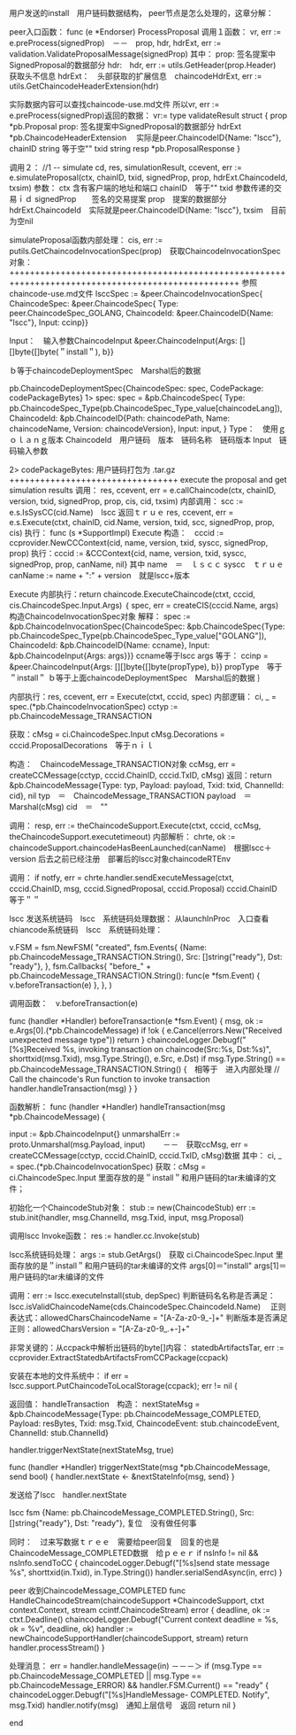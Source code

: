 用户发送的install　用户链码数据结构， peer节点是怎么处理的，这章分解：

peer入口函数：
func (e *Endorser) ProcessProposal
调用１函数：
vr, err := e.preProcess(signedProp)　－－　prop, hdr, hdrExt, err := validation.ValidateProposalMessage(signedProp)
其中：
prop: 签名提案中SignedProposal的数据部分
hdr:　hdr, err := utils.GetHeader(prop.Header)　获取头不信息
hdrExt：　头部获取的扩展信息　chaincodeHdrExt, err := utils.GetChaincodeHeaderExtension(hdr)

实际数据内容可以查找chaincode-use.md文件
所以vr, err := e.preProcess(signedProp)返回的数据：
vr:= type validateResult struct {
	prop    *pb.Proposal prop: 签名提案中SignedProposal的数据部分
	hdrExt  *pb.ChaincodeHeaderExtension 　实际是peer.ChaincodeID{Name: "lscc"},
	chainID string 等于空""
	txid    string
	resp    *pb.ProposalResponse
}


调用２：
//1 -- simulate
cd, res, simulationResult, ccevent, err := e.simulateProposal(ctx, chainID, txid, signedProp, prop, hdrExt.ChaincodeId, txsim)
参数：
ctx 含有客户端的地址和端口
chainID　等于""
txid 参数传递的交易ｉｄ
signedProp　　签名的交易提案
prop　提案的数据部分
hdrExt.ChaincodeId　实际就是peer.ChaincodeID{Name: "lscc"},
txsim　目前为空nil

simulateProposal函数内部处理：
cis, err := putils.GetChaincodeInvocationSpec(prop)　获取ChaincodeInvocationSpec对象：
+++++++++++++++++++++++++++++++++++++++++++++++++++++++++++++++++++++++++++++++++++++++++++++++++++
参照chaincode-use.md文件
lsccSpec := &peer.ChaincodeInvocationSpec{
    ChaincodeSpec: &peer.ChaincodeSpec{
        Type:        peer.ChaincodeSpec_GOLANG,
        ChaincodeId: &peer.ChaincodeID{Name: "lscc"},
        Input:       ccinp}}

Input：　输入参数ChaincodeInput
&peer.ChaincodeInput{Args: [][]byte{[]byte(＂install＂), b}}

ｂ等于chaincodeDeploymentSpec　Marshal后的数据

pb.ChaincodeDeploymentSpec{ChaincodeSpec: spec, CodePackage: codePackageBytes}
1> spec:
    spec = &pb.ChaincodeSpec{
        Type:        pb.ChaincodeSpec_Type(pb.ChaincodeSpec_Type_value[chaincodeLang]),　
        ChaincodeId: &pb.ChaincodeID{Path: chaincodePath, Name: chaincodeName, Version: chaincodeVersion},
        Input:       input,
    }
    Type：　使用ｇｏｌａｎｇ版本
    ChaincodeId　用户链码　版本　链码名称　链码版本
    Input　链码输入参数

2> codePackageBytes:
    用户链码打包为 .tar.gz　
+++++++++++++++++++++++++++++++++
execute the proposal and get simulation results
调用：
res, ccevent, err = e.callChaincode(ctx, chainID, version, txid, signedProp, prop, cis, cid, txsim)
内部调用：
scc := e.s.IsSysCC(cid.Name)　lscc 返回ｔｒｕｅ
res, ccevent, err = e.s.Execute(ctxt, chainID, cid.Name, version, txid, scc, signedProp, prop, cis)
执行：
func (s *SupportImpl) Execute
构造：　cccid := ccprovider.NewCCContext(cid, name, version, txid, syscc, signedProp, prop)
执行：cccid := &CCContext{cid, name, version, txid, syscc, signedProp, prop, canName, nil}
其中
name　＝　ｌｓｃｃ
syscc　ｔｒｕｅ
canName := name + ":" + version　就是lscc+版本

Execute 内部执行：return chaincode.ExecuteChaincode(ctxt, cccid, cis.ChaincodeSpec.Input.Args)
｛
spec, err = createCIS(cccid.Name, args)　构造ChaincodeInvocationSpec对象
解释：
      spec := &pb.ChaincodeInvocationSpec{ChaincodeSpec: &pb.ChaincodeSpec{Type: pb.ChaincodeSpec_Type(pb.ChaincodeSpec_Type_value["GOLANG"]), ChaincodeId: &pb.ChaincodeID{Name: ccname}, Input: &pb.ChaincodeInput{Args: args}}}
      ccname等于lscc
      args 等于：
      ccinp = &peer.ChaincodeInput{Args: [][]byte{[]byte(propType), b}}
      propType　等于＂install＂
      ｂ等于上面chaincodeDeploymentSpec　Marshal后的数据
｝

内部执行：res, ccevent, err = Execute(ctxt, cccid, spec)
内部逻辑：
ci, _ = spec.(*pb.ChaincodeInvocationSpec)
cctyp := pb.ChaincodeMessage_TRANSACTION

获取：cMsg = ci.ChaincodeSpec.Input
cMsg.Decorations = cccid.ProposalDecorations　等于ｎｉｌ

构造：　ChaincodeMessage_TRANSACTION对象
ccMsg, err = createCCMessage(cctyp, cccid.ChainID, cccid.TxID, cMsg)
返回：return &pb.ChaincodeMessage{Type: typ, Payload: payload, Txid: txid, ChannelId: cid}, nil
typ　＝　ChaincodeMessage_TRANSACTION
payload　＝　Marshal(cMsg)
cid　＝　""

调用：
resp, err := theChaincodeSupport.Execute(ctxt, cccid, ccMsg, theChaincodeSupport.executetimeout)
内部解析：
chrte, ok := chaincodeSupport.chaincodeHasBeenLaunched(canName)　根据lscc＋version 后去之前已经注册　部署后的lscc对象chaincodeRTEnv

调用：
if notfy, err = chrte.handler.sendExecuteMessage(ctxt, cccid.ChainID, msg, cccid.SignedProposal, cccid.Proposal)
cccid.ChainID　等于＂＂


lscc 发送系统链码　lscc　系统链码处理数据：
从launchInProc　入口查看chiancode系统链码　lscc　系统链码处理：

v.FSM = fsm.NewFSM(
  "created",
  fsm.Events{
    {Name: pb.ChaincodeMessage_TRANSACTION.String(), Src: []string{"ready"}, Dst: "ready"},
  },
  fsm.Callbacks{
    "before_" + pb.ChaincodeMessage_TRANSACTION.String(): func(e *fsm.Event) { v.beforeTransaction(e) },
  },
)

调用函数：　v.beforeTransaction(e)

func (handler *Handler) beforeTransaction(e *fsm.Event) {
	msg, ok := e.Args[0].(*pb.ChaincodeMessage)
	if !ok {
		e.Cancel(errors.New("Received unexpected message type"))
		return
	}
	chaincodeLogger.Debugf("[%s]Received %s, invoking transaction on chaincode(Src:%s, Dst:%s)", shorttxid(msg.Txid), msg.Type.String(), e.Src, e.Dst)
	if msg.Type.String() == pb.ChaincodeMessage_TRANSACTION.String() {　相等于　进入内部处理
		// Call the chaincode's Run function to invoke transaction
		handler.handleTransaction(msg)
	}
}


函数解析：
func (handler *Handler) handleTransaction(msg *pb.ChaincodeMessage) {


input := &pb.ChaincodeInput{}
unmarshalErr := proto.Unmarshal(msg.Payload, input)　
　－－　获取ccMsg, err = createCCMessage(cctyp, cccid.ChainID, cccid.TxID, cMsg)数据
其中：
ci, _ = spec.(*pb.ChaincodeInvocationSpec)
获取：cMsg = ci.ChaincodeSpec.Input 里面存放的是＂install＂和用户链码的tar未编译的文件；


初始化一个ChaincodeStub对象：
stub := new(ChaincodeStub)
err := stub.init(handler, msg.ChannelId, msg.Txid, input, msg.Proposal)


调用lscc  Invoke函数：
res := handler.cc.Invoke(stub)

lscc系统链码处理：
args := stub.GetArgs()　获取 ci.ChaincodeSpec.Input 里面存放的是＂install＂和用户链码的tar未编译的文件
args[0]＝"install"
args[1]＝用户链码的tar未编译的文件

调用：err := lscc.executeInstall(stub, depSpec)
判断链码名名称是否满足：　lscc.isValidChaincodeName(cds.ChaincodeSpec.ChaincodeId.Name)　
正则表达式：allowedCharsChaincodeName = "[A-Za-z0-9_-]+"
判断版本是否满足正则：allowedCharsVersion       = "[A-Za-z0-9_.+-]+"

非常关键的：从ccpack中解析出链码的byte[]内容：
statedbArtifactsTar, err := ccprovider.ExtractStatedbArtifactsFromCCPackage(ccpack)

安装在本地的文件系统中：
if err = lscc.support.PutChaincodeToLocalStorage(ccpack); err != nil {


返回值：
handleTransaction　构造：
nextStateMsg = &pb.ChaincodeMessage{Type: pb.ChaincodeMessage_COMPLETED, Payload: resBytes, Txid: msg.Txid, ChaincodeEvent: stub.chaincodeEvent, ChannelId: stub.ChannelId}

handler.triggerNextState(nextStateMsg, true)

func (handler *Handler) triggerNextState(msg *pb.ChaincodeMessage, send bool) {
	handler.nextState <- &nextStateInfo{msg, send}
}

发送给了lscc　handler.nextState

lscc fsm {Name: pb.ChaincodeMessage_COMPLETED.String(), Src: []string{"ready"}, Dst: "ready"},
复位　没有做任何事

同时：　过来写数据ｔｒｅｅ　需要给peer回复　回复的也是ChaincodeMessage_COMPLETED数据　给ｐｅｅｒ
if nsInfo != nil && nsInfo.sendToCC {
			chaincodeLogger.Debugf("[%s]send state message %s", shorttxid(in.Txid), in.Type.String())
			handler.serialSendAsync(in, errc)
		}


peer 收到ChaincodeMessage_COMPLETED
func HandleChaincodeStream(chaincodeSupport *ChaincodeSupport, ctxt context.Context, stream ccintf.ChaincodeStream) error {
	deadline, ok := ctxt.Deadline()
	chaincodeLogger.Debugf("Current context deadline = %s, ok = %v", deadline, ok)
	handler := newChaincodeSupportHandler(chaincodeSupport, stream)
	return handler.processStream()
}

处理消息：
err = handler.handleMessage(in)
－－－＞
if (msg.Type == pb.ChaincodeMessage_COMPLETED || msg.Type == pb.ChaincodeMessage_ERROR) && handler.FSM.Current() == "ready" {
  chaincodeLogger.Debugf("[%s]HandleMessage- COMPLETED. Notify", msg.Txid)
  handler.notify(msg)　通知上层信号　返回
  return nil
}
























end
